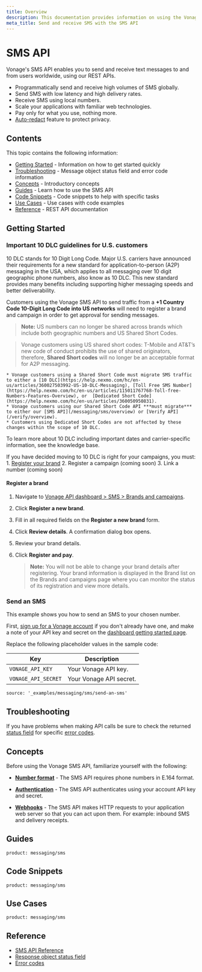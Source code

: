 ```yaml
---
title: Overview
description: This documentation provides information on using the Vonage SMS API for sending and receiving text messages.
meta_title: Send and receive SMS with the SMS API
---
```


# SMS API

Vonage's SMS API enables you to send and receive text messages to and from users worldwide, using our REST APIs.

* Programmatically send and receive high volumes of SMS globally.
* Send SMS with low latency and high delivery rates.
* Receive SMS using local numbers.
* Scale your applications with familiar web technologies.
* Pay only for what you use, nothing more.
* [Auto-redact](/messaging/sms/guides/message-privacy) feature to protect privacy.

## Contents

This topic contains the following information:

* [Getting Started](#getting-started) - Information on how to get started quickly
* [Troubleshooting](#troubleshooting) - Message object status field and error code information
* [Concepts](#concepts) - Introductory concepts
* [Guides](#guides) - Learn how to use the SMS API
* [Code Snippets](#code-snippets) - Code snippets to help with specific tasks
* [Use Cases](#use-cases) - Use cases with code examples
* [Reference](#reference) - REST API documentation

## Getting Started

### Important 10 DLC guidelines for U.S. customers

10 DLC stands for 10 Digit Long Code. Major U.S. carriers have announced their requirements for a new standard for application-to-person (A2P) messaging in the USA, which applies to all messaging over 10 digit geographic phone numbers, also know as 10 DLC. This new standard provides many benefits including supporting higher messaging speeds and better deliverability.

Customers using the Vonage SMS API to send traffic from a **+1 Country Code 10-Digit Long Code into US networks** will need to register a brand and campaign in order to get approval for sending messages. 

> **Note:** US numbers can no longer be shared across brands which include both geographic numbers and US Shared Short Codes.

> Vonage customers using US shared short codes:
T-Mobile and AT&T’s new code of conduct prohibits the use of shared originators, therefore, **Shared Short codes** will no longer be an acceptable format for A2P messaging.
    
    * Vonage customers using a Shared Short Code must migrate SMS traffic to either a [10 DLC](https://help.nexmo.com/hc/en-us/articles/360027503992-US-10-DLC-Messaging), [Toll Free SMS Number](https://help.nexmo.com/hc/en-us/articles/115011767768-Toll-free-Numbers-Features-Overview), or  [Dedicated Short Code](https://help.nexmo.com/hc/en-us/articles/360050950831). 
    * Vonage customers using our Shared Short Code API ***must migrate*** to either our [SMS API](/messaging/sms/overview) or [Verify API](/verify/overview).
    * Customers using Dedicated Short Codes are not affected by these changes within the scope of 10 DLC.

To learn more about 10 DLC including important dates and carrier-specific information, see the knowledge base.

If you have decided moving to 10 DLC is right for your campaigns, you must:
    1. [Register your brand](#register-a-brand)
    2. Register a campaign (coming soon)
    3. Link a number (coming soon)

#### Register a brand

1. Navigate to [Vonage API dashboard > SMS > Brands and campaigns](https://dashboard.nexmo.com/sms/brands).
2. Click **Register a new brand**.
3. Fill in all required fields on the **Register a new brand** form.
4. Click **Review details**. A confirmation dialog box opens.
5. Review your brand details.
6. Click **Register and pay**.
    
    > **Note:** You will not be able to change your brand details after registering.
	Your brand information is displayed in the Brand list on the Brands and campaigns page where you can monitor the status of its registration and view more details.

### Send an SMS

This example shows you how to send an SMS to your chosen number.

First, [sign up for a Vonage account](https://dashboard.nexmo.com/sign-up) if you don't already have one, and make a note of your API key and secret on the [dashboard getting started page](https://dashboard.nexmo.com/getting-started-guide).

Replace the following placeholder values in the sample code:

Key | Description
-- | --
`VONAGE_API_KEY` | Your Vonage API key.
`VONAGE_API_SECRET` | Your Vonage API secret.

```code_snippets
source: '_examples/messaging/sms/send-an-sms'
```

## Troubleshooting

If you have problems when making API calls be sure to check the returned [status field](/messaging/sms/guides/troubleshooting-sms) for specific [error codes](/messaging/sms/guides/troubleshooting-sms#sms-api-error-codes).

## Concepts

Before using the Vonage SMS API, familiarize yourself with the following:

* **[Number format](/voice/voice-api/guides/numbers)** - The SMS API requires phone numbers in E.164 format.

* **[Authentication](/concepts/guides/authentication)** - The SMS API authenticates using your account API key and secret.

* **[Webhooks](/concepts/guides/webhooks)** - The SMS API makes HTTP requests to your application web server so that you can act upon them. For example: inbound SMS and delivery receipts.

## Guides

```concept_list
product: messaging/sms
```

## Code Snippets

```code_snippet_list
product: messaging/sms
```

## Use Cases

```use_cases
product: messaging/sms
```

## Reference

* [SMS API Reference](/api/sms)
* [Response object status field](/messaging/sms/guides/troubleshooting-sms)
* [Error codes](/messaging/sms/guides/troubleshooting-sms#sms-api-error-codes)
